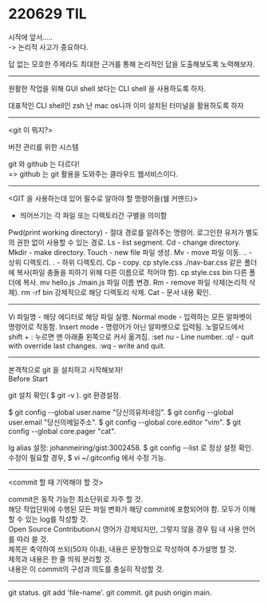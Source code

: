 # 220629 TIL

시작에 앞서.....  
-> 논리적 사고가 중요하다.

 답 없는 모호한 주제라도 최대한 근거를 통해 논리적인  답을 도출해보도록 노력해보자.

-----

원활한 작업을 위해 GUI shell 보다는 CLI shell 을 사용하도록 하자.  

대표적인 CLI shell인 zsh 
난 mac os니까 이미 설치된 터미널을 활용하도록 하자


-----

<git 이 뭐지?>

버전 관리를 위한 시스템

git 와 github 는 다르다!  
=> github 는 git 활용을 도와주는 클라우드 웹서비스이다.

----

<GIT 을 사용하는데 있어 필수로 알아야 할 명령어들(쉘 커맨드)>
* 띄어쓰기는 각 파일 또는 디렉토리간 구별을 의미함

Pwd(print working directory) - 절대 경로를 알려주는 명령어. 
로그인한 유저가 별도의 권한 없이 사용할 수 있는 경로. 
Ls - list segment. 
Cd - change directory. 
Mkdir - make directory. 
Touch - new file 파일 생성. 
Mv - move 파일 이동. 
.. - 상위 디렉토리. 
. - 하위 디렉토리. 
Cp - copy. 
cp style.css ./nav-bar.css 같은 폴더에 복사(파일 충돌을 피하기 위해 다른 이름으로 적어야 함). 
cp style.css bin 다른 폴더에 복사. 
mv hello.js ./main.js 파일 이름 변경. 
Rm - remove 파일 삭제(논리적 삭제). 
rm -rf bin 강제적으로 해당 디렉토리 삭제. 
Cat - 문서 내용 확인. 

------

<VI commands>

Vi 파일명 - 해당 에디터로 해당 파일 실행. 
Normal mode - 입력하는 모든 알파벳이 명령어로 작동함. 
Insert mode - 명령어가 아닌 알파벳으로 입력됨. 
노멀모드에서 shift + : 누르면 맨 아래줄 왼쪽으로 커서 옮겨짐. 
:set nu - Line number. 
:q! - quit with override last changes. 
:wq - write and quit. 

------

본격적으로 git 을 설치하고 시작해보자!  
Before Start

git 설치 확인( $ git -v ). 
git 환경설정. 

$ git config --global user.name "당신의유저네임". 
$ git config --global user.email "당신의메일주소". 
$ git config --global core.editor "vim". 
$ git config --global core.pager "cat". 

lg alias 설정: johanmeiring/gist:3002458. 
$ git config --list 로 정상 설정 확인. 
수정이 필요할 경우, $ vi ~/.gitconfig 에서 수정 가능. 

-----

<commit 할 때 기억해야 할 것>

commit은 동작 가능한 최소단위로 자주 할 것.  
해당 작업단위에 수행된 모든 파일 변화가 해당 commit에 포함되어야 함. 
모두가 이해할 수 있는 log를 작성할 것.  
Open Source Contribution시 영어가 강제되지만, 그렇지 않을 경우 팀 내 사용 언어를
따라 쓸 것.  
제목은 축약하여 쓰되(50자 이내), 내용은 문장형으로 작성하여 추가설명 할 것.  
제목과 내용은 한 줄 띄워 분리할 것.  
내용은 이 commit의 구성과 의도를 충실히 작성할 것.  

-----

<git flow>

git status. 
git add 'file-name'. 
git commit. 
git push origin main. 



